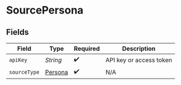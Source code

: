 # SourcePersona


## Fields

| Field                                     | Type                                      | Required                                  | Description                               |
| ----------------------------------------- | ----------------------------------------- | ----------------------------------------- | ----------------------------------------- |
| `apiKey`                                  | *String*                                  | :heavy_check_mark:                        | API key or access token                   |
| `sourceType`                              | [Persona](../../models/shared/Persona.md) | :heavy_check_mark:                        | N/A                                       |